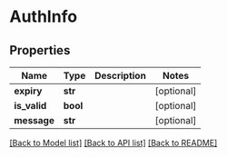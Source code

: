 # AuthInfo

## Properties
Name | Type | Description | Notes
------------ | ------------- | ------------- | -------------
**expiry** | **str** |  | [optional] 
**is_valid** | **bool** |  | [optional] 
**message** | **str** |  | [optional] 

[[Back to Model list]](../README.md#documentation-for-models) [[Back to API list]](../README.md#documentation-for-api-endpoints) [[Back to README]](../README.md)

